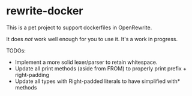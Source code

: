 # rewrite-docker

This is a pet project to support dockerfiles in OpenRewrite.

It does _not_ work well enough for you to use it. It's a work in progress.

TODOs:

* Implement a more solid lexer/parser to retain whitespace.
* Update all print methods (aside from FROM) to properly print prefix + right-padding
* Update all types with Right-padded literals to have simplified with* methods